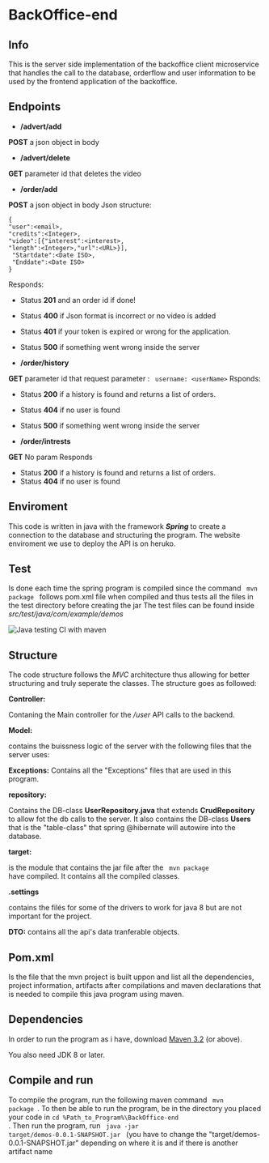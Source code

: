 # BackOffice-end

## Info
This is the server side implementation of the backoffice client microservice that handles the call to the database, orderflow and user information to be used by the frontend application of the backoffice.

## Endpoints
* **/advert/add**

<b>POST</b> a json object in body

* **/advert/delete**

**GET** parameter id that deletes the video

* **/order/add** 

**POST** a json object in body
Json structure: 
```
{
"user":<email>,
"credits":<Integer>,
"video":[{"interest":<interest>,
"length":<Integer>,"url":<URL>}],
 "Startdate":<Date ISO>,
 "Enddate":<Date ISO>
}
```
Responds:
  * Status **201** and an order id if done!
  * Status **400** if Json format is incorrect or no video is added
  * Status **401** if your token is expired or wrong for the application.
  * Status **500** if something went wrong inside the server

* **/order/history**

**GET** parameter id that 
  request parameter :
  ``` username: <userName>```
  Rsponds:
  * Status **200** if a history is found and returns a list of orders.
  * Status **404** if no user is found
  * Status **500** if something went wrong inside the server

* **/order/intrests**

**GET** No param
Responds
* Status **200** if a history is found and returns a list of orders.
* Status **404** if no user is found

## Enviroment
This code is written in java with the framework <b><em> Spring </em></b> to create a connection to the database and structuring the program. The website enviroment we use to deploy the API is on heruko.

## Test
Is done each time the spring program is compiled since the command <code> mvn package </code> follows pom.xml file when compiled and thus tests all the files in the test directory before creating the jar
The test files can be found inside <i> src/test/java/com/example/demos </i>

![Java testing CI with maven](https://github.com/Projektgrupp17/BackOffice-backend/workflows/Java%20testing%20CI%20with%20maven/badge.svg)

## Structure
The code structure follows the <em> MVC </em> architecture thus allowing for better structuring and truly seperate the classes.
The structure goes as followed:

<b>Controller:</b>

Contaning the Main controller for the <em> /user </em> API calls to the backend.

<b>Model:</b>

contains the buissness logic of the server with the following files that the server uses:

<b>Exceptions:</b>
Contains all the "Exceptions" files that are used in this program.

<b>repository:</b>

Contains the DB-class <b>UserRepository.java</b> that extends <b>CrudRepository</b> to allow fot the db calls to the server.
It also contains the DB-class <b> Users </b> that is the "table-class" that spring @hibernate will autowire into the database.

<b>target: </b>

is the module that contains the jar file after the <code> mvn package </code> have compiled. It contains all the compiled classes.

<b> .settings </b> 

contains the filés for some of the drivers to work for java 8 but are not important for the project.

<b>DTO:</b>
contains all the api's data tranferable objects.

## Pom.xml 
Is the file that the mvn project is built uppon and list all the dependencies, project information, artifacts after compilations and maven declarations that is needed to compile this java program using maven.

## Dependencies
In order to run the program as i have, download [Maven 3.2](https://maven.apache.org/download.cgi) (or above).

You also need JDK 8 or later.


## Compile and run

To compile the program, run the following maven command <code> mvn package </code>.
To then be able to run the program, be in the directory you placed your code in <code>cd %Path_to_Program%\BackOffice-end </code>.
Then run the program, run <code> java -jar target/demos-0.0.1-SNAPSHOT.jar </code> (you have to change the "target/demos-0.0.1-SNAPSHOT.jar" depending on where it is and if there is another artifact name

